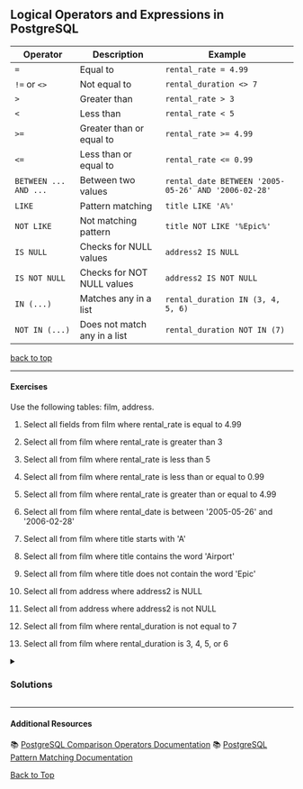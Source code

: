 <a name="title"></a>

## Logical Operators and Expressions in PostgreSQL

| Operator              | Description                  | Example                                             |
| --------------------- | ---------------------------- | --------------------------------------------------- |
| `=`                   | Equal to                     | `rental_rate = 4.99`                                |
| `!=` or `<>`          | Not equal to                 | `rental_duration <> 7`                              |
| `>`                   | Greater than                 | `rental_rate > 3`                                   |
| `<`                   | Less than                    | `rental_rate < 5`                                   |
| `>=`                  | Greater than or equal to     | `rental_rate >= 4.99`                               |
| `<=`                  | Less than or equal to        | `rental_rate <= 0.99`                               |
| `BETWEEN ... AND ...` | Between two values           | `rental_date BETWEEN '2005-05-26' AND '2006-02-28'` |
| `LIKE`                | Pattern matching             | `title LIKE 'A%'`                                   |
| `NOT LIKE`            | Not matching pattern         | `title NOT LIKE '%Epic%'`                           |
| `IS NULL`             | Checks for NULL values       | `address2 IS NULL`                                  |
| `IS NOT NULL`         | Checks for NOT NULL values   | `address2 IS NOT NULL`                              |
| `IN (...)`            | Matches any in a list        | `rental_duration IN (3, 4, 5, 6)`                   |
| `NOT IN (...)`        | Does not match any in a list | `rental_duration NOT IN (7)`                        |

[back to top](#title)

---

#### Exercises

Use the following tables: film, address.

1. Select all fields from film where rental_rate is equal to 4.99

2. Select all from film where rental_rate is greater than 3

3. Select all from film where rental_rate is less than 5

4. Select all from film where rental_rate is less than or equal to 0.99

5. Select all from film where rental_rate is greater than or equal to 4.99

6. Select all from film where rental_date is between '2005-05-26' and '2006-02-28'

7. Select all from film where title starts with 'A'

8. Select all from film where title contains the word 'Airport'

9. Select all from film where title does not contain the word 'Epic'

10. Select all from address where address2 is NULL

11. Select all from address where address2 is not NULL

12. Select all from film where rental_duration is not equal to 7

13. Select all from film where rental_duration is 3, 4, 5, or 6

<details>
<summary>

### Solutions

</summary>

1. **Select all fields from film where rental_rate is equal to 4.99**

```sql

SELECT
  *
FROM
  film
WHERE
  rental_rate = 4.99;

```

2. **Select all from film where rental_rate is greater than 3**

```sql

SELECT * FROM film WHERE rental_rate > 3;

```

3. **Select all from film where rental_rate is less than 5**

```sql

SELECT * FROM film WHERE rental_rate < 5;

```

4. **Select all from film where rental_rate is less than or equal to 0.99**

```sql

SELECT * FROM film WHERE rental_rate <= 0.99;

```

5. **Select all from film where rental_rate is greater than or equal to 4.99**

```sql

SELECT * FROM film WHERE rental_rate >= 4.99;

```

6. **Select all from film where rental_date is between '2005-05-26' and '2006-02-28'**

```sql

SELECT * FROM film WHERE rental_date BETWEEN '2005-05-26' AND '2006-02-28';

```

7. **Select all from film where title starts with 'A'**

```sql

SELECT * FROM film WHERE title LIKE 'A%';

```

8. **Select all from film where title contains the word 'Airport'**

```sql

SELECT * FROM film WHERE title LIKE '%Airport%';

```

9. **Select all from film where title does not contain the word 'Epic'**

```sql

SELECT * FROM film WHERE title NOT LIKE '%Epic%';

```

10. **Select all from address where address2 is NULL**

```sql

SELECT * FROM address WHERE address2 IS NULL;

```

11. **Select all from address where address2 is not NULL**

```sql

SELECT * FROM address WHERE address2 IS NOT NULL;

```

12. **Select all from film where rental_duration is not equal to 7**

```sql

SELECT * FROM film WHERE rental_duration <> 7;

```

13. **Select all from film where rental_duration is 3, 4, 5, or 6**

```sql

SELECT * FROM film WHERE rental_duration IN (3, 4, 5, 6);

```

</details>

---

#### Additional Resources

📚 [PostgreSQL Comparison Operators Documentation](https://www.postgresql.org/docs/current/functions-comparison.html)
📚 [PostgreSQL Pattern Matching Documentation](https://www.postgresql.org/docs/current/functions-matching.html)

[Back to Top](#title)

